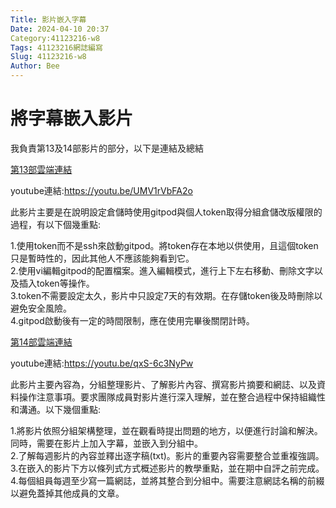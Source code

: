 ```yaml
---
Title: 影片嵌入字幕
Date: 2024-04-10 20:37
Category:41123216-w8
Tags: 41123216網誌編寫
Slug: 41123216-w8
Author: Bee
---
```




<!-- PELICAN_END_SUMMARY -->

# 將字幕嵌入影片
我負責第13及14部影片的部分，以下是連結及總結

[第13部雲端連結]

youtube連結:<https://youtu.be/UMV1rVbFA2o>

[第13部雲端連結]:https://drive.google.com/drive/folders/1eCHJ_AppDmFq2bpmvj_lTeWYR8lXBvL-?usp=sharing
此影片主要是在說明設定倉儲時使用gitpod與個人token取得分組倉儲改版權限的過程，有以下個幾重點:

1.使用token而不是ssh來啟動gitpod。將token存在本地以供使用，且這個token只是暫時性的，因此其他人不應該能夠看到它。\
2.使用vi編輯gitpod的配置檔案。進入編輯模式，進行上下左右移動、刪除文字以及插入token等操作。\
3.token不需要設定太久，影片中只設定7天的有效期。在存儲token後及時刪除以避免安全風險。\
4.gitpod啟動後有一定的時間限制，應在使用完畢後關閉計時。

[第14部雲端連結]

youtube連結:<https://youtu.be/qxS-6c3NyPw>

[第14部雲端連結]:https://drive.google.com/drive/folders/1dVxBAkcll-5VJgXRM7rt3taT4C5shh5s?usp=sharing
此影片主要內容為，分組整理影片、了解影片內容、撰寫影片摘要和網誌、以及資料操作注意事項。要求團隊成員對影片進行深入理解，並在整合過程中保持組織性和溝通。以下幾個重點:

1.將影片依照分組架構整理，並在觀看時提出問題的地方，以便進行討論和解決。同時，需要在影片上加入字幕，並嵌入到分組中。\
2.了解每週影片的內容並釋出逐字稿(txt)。影片的重要內容需要整合並重複強調。\
3.在嵌入的影片下方以條列式方式概述影片的教學重點，並在期中自評之前完成。\
4.每個組員每週至少寫一篇網誌，並將其整合到分組中。需要注意網誌名稱的前綴以避免蓋掉其他成員的文章。